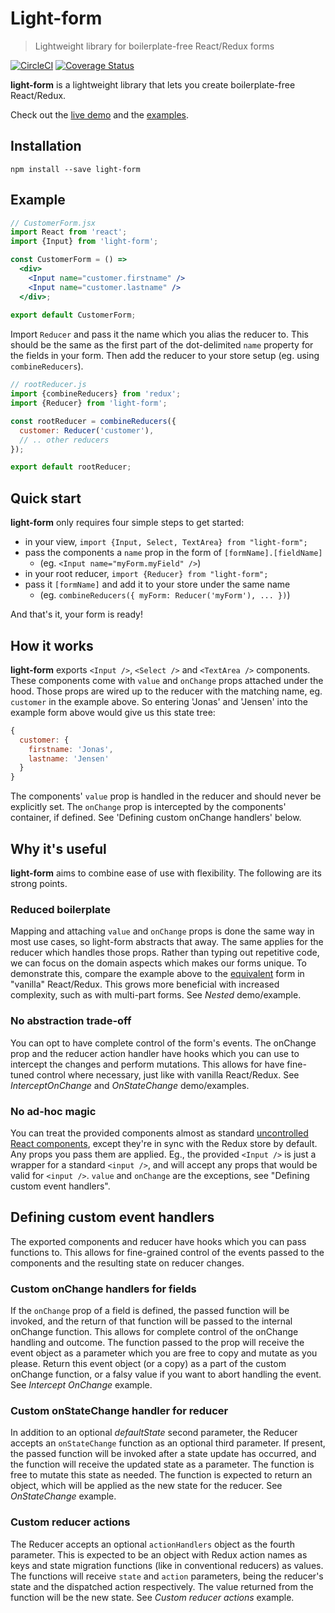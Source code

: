Light-form
=========================
> Lightweight library for boilerplate-free React/Redux forms

[![CircleCI](https://circleci.com/gh/j0nas/light-form/tree/master.svg?style=shield)](https://circleci.com/gh/j0nas/light-form/tree/master)
[![Coverage Status](https://coveralls.io/repos/github/j0nas/light-form/badge.svg)](https://coveralls.io/github/j0nas/light-form)

**light-form** is a lightweight library that lets you create boilerplate-free React/Redux.

Check out the [live demo][surge] and the [examples]. 

## Installation
```
npm install --save light-form  
```

## Example
```jsx harmony
// CustomerForm.jsx
import React from 'react';
import {Input} from 'light-form';

const CustomerForm = () =>
  <div>
    <Input name="customer.firstname" />
    <Input name="customer.lastname" />
  </div>;
    
export default CustomerForm;
```

Import `Reducer` and pass it the name which you alias the reducer to. This should be the same
as the first part of the dot-delimited `name` property for the fields in your form.
Then add the reducer to your store setup (eg. using ``combineReducers``).
```jsx harmony
// rootReducer.js
import {combineReducers} from 'redux';
import {Reducer} from 'light-form';

const rootReducer = combineReducers({
  customer: Reducer('customer'),
  // .. other reducers
});

export default rootReducer;
```

## Quick start
**light-form** only requires four simple steps to get started:
* in your view, `import {Input, Select, TextArea} from "light-form";`
* pass the components a `name` prop in the form of `[formName].[fieldName]`
  * (eg. `<Input name="myForm.myField" />`)
* in your root reducer, `import {Reducer} from "light-form";` 
* pass it `[formName]` and add it to your store under the same name  
  * (eg. `combineReducers({ myForm: Reducer('myForm'), ... })`)

And that's it, your form is ready!

## How it works
**light-form** exports `<Input />`, `<Select />` and `<TextArea />` components.
These components come with `value` and `onChange` props attached under the hood.
Those props are wired up to the reducer with the matching name, eg. `customer` in the 
example above. So entering 'Jonas' and 'Jensen' into the example form above would give 
us this state tree:
```js
{
  customer: {
    firstname: 'Jonas',
    lastname: 'Jensen'
  }
}
```

The components' `value` prop is handled in the reducer and should never be explicitly set. 
The `onChange` prop is intercepted by the components' container, if defined. See 'Defining 
custom onChange handlers' below.

## Why it's useful
**light-form** aims to combine ease of use with flexibility. The following are its strong 
points.

### Reduced boilerplate
Mapping and attaching `value` and `onChange` props is done the same way in most use cases, 
so light-form abstracts that away. The same applies for the reducer which handles those 
props. Rather than typing out repetitive code, we can focus on the domain aspects which 
makes our forms unique. To demonstrate this, compare the example above to the 
[equivalent][vanilla gist] form in "vanilla" React/Redux. This grows more beneficial with 
increased complexity, such as with multi-part forms. See *Nested* demo/example.  

### No abstraction trade-off  
You can opt to have complete control of the form's events. The onChange prop and the reducer 
action handler have hooks which you can use to intercept the changes and perform mutations. 
This allows for have fine-tuned control where necessary, just like with vanilla React/Redux. 
See *InterceptOnChange* and *OnStateChange* demo/examples.

### No ad-hoc magic  
You can treat the provided components almost as standard 
[uncontrolled React components][uncontrolled], except they're in sync with the Redux store 
by default. Any props you pass them are applied. Eg., the provided `<Input />` is just a 
wrapper for a standard `<input />`, and will accept any props that would be valid for 
`<input />`. `value` and `onChange` are the exceptions, see "Defining custom event handlers".

## Defining custom event handlers
The exported components and reducer have hooks which you can pass functions to. This allows
for fine-grained control of the events passed to the components and the resulting state
on reducer changes.

### Custom onChange handlers for fields
If the `onChange` prop of a field is defined, the passed function will be invoked, and the 
return of that function will be passed to the internal onChange function. This allows for 
complete control of the onChange handling and outcome. The function passed to the prop will 
receive the event object as a parameter which you are free to copy and mutate as you please. 
Return this event object (or a copy) as a part of the custom onChange function, or a falsy 
value if you want to abort handling the event. See *Intercept OnChange* example.

### Custom onStateChange handler for reducer
In addition to an optional *defaultState* second parameter, the Reducer accepts an
`onStateChange` function as an optional third parameter. If present, the passed function 
will be invoked after a state update has occurred, and the function will receive the updated 
state as a parameter. The function is free to mutate this state as needed. The function is 
expected to return an object, which will be applied as the new state for the reducer. See 
*OnStateChange* example.

### Custom reducer actions
The Reducer accepts an optional `actionHandlers` object as the fourth parameter. This is
expected to be an object with Redux action names as keys and state migration functions 
(like in conventional reducers) as values. The functions will receive `state` and `action`
parameters, being the reducer's state and the dispatched action respectively. The value
returned from the function will be the new state. See *Custom reducer actions* example.

[vanilla gist]: https://gist.github.com/j0nas/d597b3e7f6a6718f9c7c8ea0734d8c47
[surge]: http://light-form.surge.sh
[examples]: https://github.com/j0nas/light-form/tree/master/examples
[uncontrolled]: https://facebook.github.io/react/docs/uncontrolled-components.html